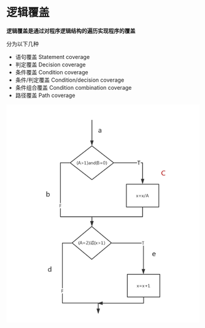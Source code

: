 # 逻辑覆盖
**逻辑覆盖是通过对程序逻辑结构的遍历实现程序的覆盖**

分为以下几种
* 语句覆盖 Statement coverage
* 判定覆盖 Decision coverage
* 条件覆盖 Condition coverage
* 条件/判定覆盖 Condition/decision coverage
* 条件组合覆盖 Condition combination coverage
* 路径覆盖 Path coverage

[^_^]:
    ```flow
    st=>start: 开始
    e=>end: 结束
    con1=>condition: (A>1)and(B=0)
    op1=>operation: x=x/A
    con2=>condition: (A=2)或(x>1)
    op2=>operation: x=x+1

    st->con1
    con1(yes,right)->op1->con2
    con1(no,left)->con2
    con2(yes,right)->op2->e
    con2(no)->e
    ```
    ![avatar](http://assets.processon.com/chart_image/5bf51c29e4b08c22eea488ed.png)
    
![avatar](/flow.png)